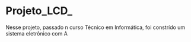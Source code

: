 # Projeto_LCD_
Nesse projeto, passado n curso Técnico em Informática, foi constrído um sistema eletrônico com A
